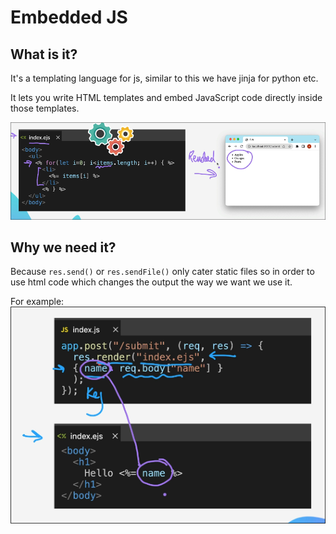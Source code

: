 # Embedded JS 

## What is it?

It's a templating language for js, similar to this we have jinja for python etc.

It lets you write HTML templates and embed JavaScript code directly inside those templates.

![alt text](image.png)

## Why we need it?

Because `res.send()` or `res.sendFile()` only cater static files so in order to use html code which changes the output the way we want we use it.

For example: 
![alt text](image-1.png)
